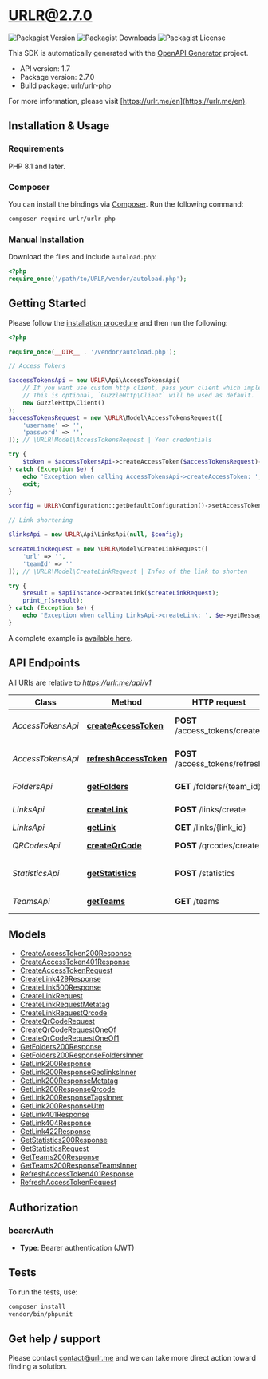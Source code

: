 # URLR@2.7.0

![Packagist Version](https://img.shields.io/packagist/v/urlr/urlr-php) ![Packagist Downloads](https://img.shields.io/packagist/dm/urlr/urlr-php) ![Packagist License](https://img.shields.io/packagist/l/urlr/urlr-php)

This SDK is automatically generated with the [OpenAPI Generator](https://openapi-generator.tech) project.

- API version: 1.7
- Package version: 2.7.0
- Build package: urlr/urlr-php

For more information, please visit [https://urlr.me/en](https://urlr.me/en).

## Installation & Usage

### Requirements

PHP 8.1 and later.

### Composer

You can install the bindings via [Composer](http://getcomposer.org/). Run the following command:

```bash
composer require urlr/urlr-php
```

### Manual Installation

Download the files and include `autoload.php`:

```php
<?php
require_once('/path/to/URLR/vendor/autoload.php');
```

## Getting Started

Please follow the [installation procedure](#installation--usage) and then run the following:

```php
<?php

require_once(__DIR__ . '/vendor/autoload.php');

// Access Tokens

$accessTokensApi = new URLR\Api\AccessTokensApi(
    // If you want use custom http client, pass your client which implements `GuzzleHttp\ClientInterface`.
    // This is optional, `GuzzleHttp\Client` will be used as default.
    new GuzzleHttp\Client()
);
$accessTokensRequest = new \URLR\Model\AccessTokensRequest([
    'username' => '',
    'password' => '',
]); // \URLR\Model\AccessTokensRequest | Your credentials

try {
    $token = $accessTokensApi->createAccessToken($accessTokensRequest)->getToken();
} catch (Exception $e) {
    echo 'Exception when calling AccessTokensApi->createAccessToken: ', $e->getMessage(), PHP_EOL;
    exit;
}

$config = URLR\Configuration::getDefaultConfiguration()->setAccessToken($token);

// Link shortening

$linksApi = new URLR\Api\LinksApi(null, $config);

$createLinkRequest = new \URLR\Model\CreateLinkRequest([
    'url' => '',
    'teamId' => ''
]); // \URLR\Model\CreateLinkRequest | Infos of the link to shorten

try {
    $result = $apiInstance->createLink($createLinkRequest);
    print_r($result);
} catch (Exception $e) {
    echo 'Exception when calling LinksApi->createLink: ', $e->getMessage(), PHP_EOL;
}
```

A complete example is [available here](examples/example1.php).

## API Endpoints

All URIs are relative to *https://urlr.me/api/v1*

Class | Method | HTTP request | Description
------------ | ------------- | ------------- | -------------
*AccessTokensApi* | [**createAccessToken**](docs/Api/AccessTokensApi.md#createaccesstoken) | **POST** /access_tokens/create | Get an access token
*AccessTokensApi* | [**refreshAccessToken**](docs/Api/AccessTokensApi.md#refreshaccesstoken) | **POST** /access_tokens/refresh | Refresh an access token
*FoldersApi* | [**getFolders**](docs/Api/FoldersApi.md#getfolders) | **GET** /folders/{team_id} | Get folders of team
*LinksApi* | [**createLink**](docs/Api/LinksApi.md#createlink) | **POST** /links/create | Create a link
*LinksApi* | [**getLink**](docs/Api/LinksApi.md#getlink) | **GET** /links/{link_id} | Get a link
*QRCodesApi* | [**createQrCode**](docs/Api/QRCodesApi.md#createqrcode) | **POST** /qrcodes/create | Create a QR Code
*StatisticsApi* | [**getStatistics**](docs/Api/StatisticsApi.md#getstatistics) | **POST** /statistics | Get statistics of a link
*TeamsApi* | [**getTeams**](docs/Api/TeamsApi.md#getteams) | **GET** /teams | Get teams of user


## Models

- [CreateAccessToken200Response](docs/Model/CreateAccessToken200Response.md)
- [CreateAccessToken401Response](docs/Model/CreateAccessToken401Response.md)
- [CreateAccessTokenRequest](docs/Model/CreateAccessTokenRequest.md)
- [CreateLink429Response](docs/Model/CreateLink429Response.md)
- [CreateLink500Response](docs/Model/CreateLink500Response.md)
- [CreateLinkRequest](docs/Model/CreateLinkRequest.md)
- [CreateLinkRequestMetatag](docs/Model/CreateLinkRequestMetatag.md)
- [CreateLinkRequestQrcode](docs/Model/CreateLinkRequestQrcode.md)
- [CreateQrCodeRequest](docs/Model/CreateQrCodeRequest.md)
- [CreateQrCodeRequestOneOf](docs/Model/CreateQrCodeRequestOneOf.md)
- [CreateQrCodeRequestOneOf1](docs/Model/CreateQrCodeRequestOneOf1.md)
- [GetFolders200Response](docs/Model/GetFolders200Response.md)
- [GetFolders200ResponseFoldersInner](docs/Model/GetFolders200ResponseFoldersInner.md)
- [GetLink200Response](docs/Model/GetLink200Response.md)
- [GetLink200ResponseGeolinksInner](docs/Model/GetLink200ResponseGeolinksInner.md)
- [GetLink200ResponseMetatag](docs/Model/GetLink200ResponseMetatag.md)
- [GetLink200ResponseQrcode](docs/Model/GetLink200ResponseQrcode.md)
- [GetLink200ResponseTagsInner](docs/Model/GetLink200ResponseTagsInner.md)
- [GetLink200ResponseUtm](docs/Model/GetLink200ResponseUtm.md)
- [GetLink401Response](docs/Model/GetLink401Response.md)
- [GetLink404Response](docs/Model/GetLink404Response.md)
- [GetLink422Response](docs/Model/GetLink422Response.md)
- [GetStatistics200Response](docs/Model/GetStatistics200Response.md)
- [GetStatisticsRequest](docs/Model/GetStatisticsRequest.md)
- [GetTeams200Response](docs/Model/GetTeams200Response.md)
- [GetTeams200ResponseTeamsInner](docs/Model/GetTeams200ResponseTeamsInner.md)
- [RefreshAccessToken401Response](docs/Model/RefreshAccessToken401Response.md)
- [RefreshAccessTokenRequest](docs/Model/RefreshAccessTokenRequest.md)

## Authorization


### bearerAuth

- **Type**: Bearer authentication (JWT)


## Tests

To run the tests, use:

```bash
composer install
vendor/bin/phpunit
```

## Get help / support

Please contact [contact@urlr.me](mailto:contact@urlr.me?subject=[GitHub]%urlr-php) and we can take more direct action toward finding a solution.
